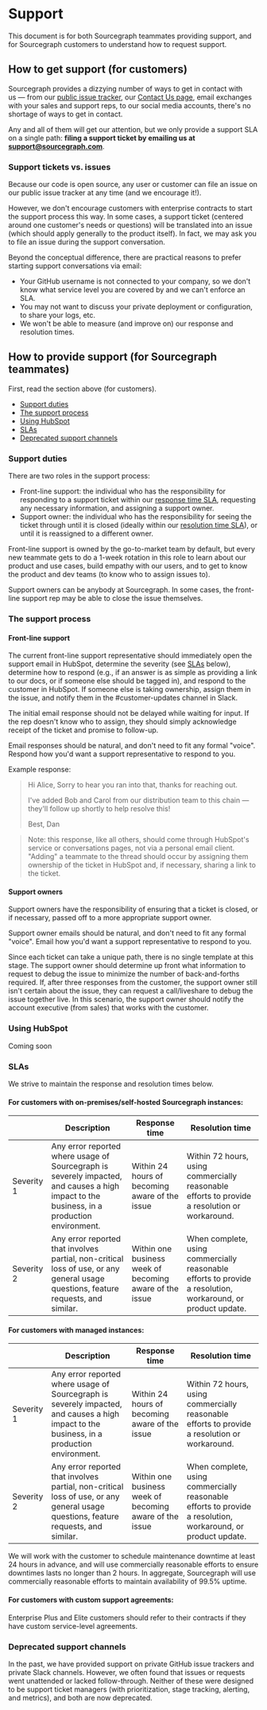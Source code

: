 # Support

This document is for both Sourcegraph teammates providing support, and for Sourcegraph customers to understand how to request support.

## How to get support (for customers)

Sourcegraph provides a dizzying number of ways to get in contact with us — from our [public issue tracker](https://github.com/sourcegraph/sourcegraph/issues), our [Contact Us page](https://about.sourcegraph.com/contact), email exchanges with your sales and support reps, to our social media accounts, there's no shortage of ways to get in contact. 

Any and all of them will get our attention, but we only provide a support SLA on a single path: **filing a support ticket by emailing us at support@sourcegraph.com**.

### Support tickets vs. issues

Because our code is open source, any user or customer can file an issue on our public issue tracker at any time (and we encourage it!). 

However, we don't encourage customers with enterprise contracts to start the support process this way. In some cases, a support ticket (centered around one customer's needs or questions) will be translated into an issue (which should apply generally to the product itself). In fact, we may ask you to file an issue during the support conversation.

Beyond the conceptual difference, there are practical reasons to prefer starting support conversations via email:

* Your GitHub username is not connected to your company, so we don't know what service level you are covered by and we can't enforce an SLA.
* You may not want to discuss your private deployment or configuration, to share your logs, etc.
* We won't be able to measure (and improve on) our response and resolution times.

## How to provide support (for Sourcegraph teammates)

First, read the section above (for customers).

* [Support duties](#support-duties)
* [The support process](#the-support-process)
* [Using HubSpot](#using-hubspot)
* [SLAs](#slas)
* [Deprecated support channels](#deprecated-support-channels)

### Support duties

There are two roles in the support process:

* Front-line support: the individual who has the responsibility for responding to a support ticket within our [response time SLA](#slas), requesting any necessary information, and assigning a support owner.
* Support owner: the individual who has the responsibility for seeing the ticket through until it is closed (ideally within our [resolution time SLA](#slas)), or until it is reassigned to a different owner.

Front-line support is owned by the go-to-market team by default, but every new teammate gets to do a 1-week rotation in this role to learn about our product and use cases, build empathy with our users, and to get to know the product and dev teams (to know who to assign issues to).

Support owners can be anybody at Sourcegraph. In some cases, the front-line support rep may be able to close the issue themselves.

### The support process

#### Front-line support

The current front-line support representative should immediately open the support email in HubSpot, determine the severity (see [SLAs](#slas) below), determine how to respond (e.g., if an answer is as simple as providing a link to our docs, or if someone else should be tagged in), and respond to the customer in HubSpot. If someone else is taking ownership, assign them in the issue, and notify them in the #customer-updates channel in Slack.

The initial email response should not be delayed while waiting for input. If the rep doesn't know who to assign, they should simply acknowledge receipt of the ticket and promise to follow-up.

Email responses should be natural, and don't need to fit any formal "voice". Respond how you'd want a support representative to respond to you.

Example response:

>Hi Alice,
>Sorry to hear you ran into that, thanks for reaching out.
>
>I've added Bob and Carol from our distribution team to this chain — they'll follow up shortly to help resolve this!
>
>Best,
>Dan

> Note: this response, like all others, should come through HubSpot's service or conversations pages, not via a personal email client. "Adding" a teammate to the thread should occur by assigning them ownership of the ticket in HubSpot and, if necessary, sharing a link to the ticket.

#### Support owners

Support owners have the responsibility of ensuring that a ticket is closed, or if necessary, passed off to a more appropriate support owner.

Support owner emails should be natural, and don't need to fit any formal "voice". Email how you'd want a support representative to respond to you.

Since each ticket can take a unique path, there is no single template at this stage. The support owner should determine up front what information to request to debug the issue to minimize the number of back-and-forths required. If, after three responses from the customer, the support owner still isn't certain about the issue, they can request a call/liveshare to debug the issue together live. In this scenario, the support owner should notify the account executive (from sales) that works with the customer.

### Using HubSpot

Coming soon

### SLAs

We strive to maintain the response and resolution times below.

#### For customers with on-premises/self-hosted Sourcegraph instances:

||Description|Response time|Resolution time|
|---|---|---|---|
|Severity 1|Any error reported where usage of Sourcegraph is severely impacted, and causes a high impact to the business, in a production environment.|Within 24 hours of becoming aware of the issue|Within 72 hours, using commercially reasonable efforts to provide a resolution or workaround.|
|Severity 2|Any error reported that involves partial, non-critical loss of use, or any general usage questions, feature requests, and similar.|Within one business week of becoming aware of the issue|When complete, using commercially reasonable efforts to provide a resolution, workaround, or product update.|

#### For customers with managed instances:

||Description|Response time|Resolution time|
|---|---|---|---|
|Severity 1|Any error reported where usage of Sourcegraph is severely impacted, and causes a high impact to the business, in a production environment.|Within 24 hours of becoming aware of the issue|Within 72 hours, using commercially reasonable efforts to provide a resolution or workaround.|
|Severity 2|Any error reported that involves partial, non-critical loss of use, or any general usage questions, feature requests, and similar.|Within one business week of becoming aware of the issue|When complete, using commercially reasonable efforts to provide a resolution, workaround, or product update.|

We will work with the customer to schedule maintenance downtime at least 24 hours in advance, and will use commercially reasonable efforts to ensure downtimes lasts no longer than 2 hours. In aggregate, Sourcegraph will use commercially reasonable efforts to maintain availability of 99.5% uptime.

#### For customers with custom support agreements:

Enterprise Plus and Elite customers should refer to their contracts if they have custom service-level agreements.

### Deprecated support channels

In the past, we have provided support on private GitHub issue trackers and private Slack channels. However, we often found that issues or requests went unattended or lacked follow-through. Neither of these were designed to be support ticket managers (with prioritization, stage tracking, alerting, and metrics), and both are now deprecated.

